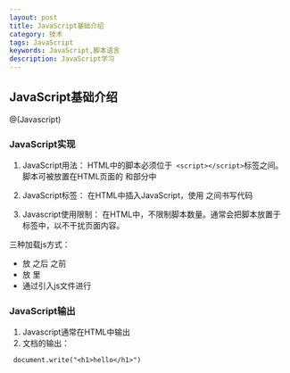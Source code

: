 ```yaml
---
layout: post
title: JavaScript基础介绍
category: 技术
tags: JavaScript
keywords: JavaScript,脚本语言
description: JavaScript学习
---
```

##  JavaScript基础介绍
@(Javascript)

### JavaScript实现
1.  JavaScript用法：
HTML中的脚本必须位于``` <script></script>```标签之间。脚本可被放置在HTML页面的<body> 和<head>部分中

2.  JavaScript标签：
在HTML中插入JavaScript，使用<script> 标签在<script></script> 之间书写代码

3. Javascript使用限制：
在HTML中，不限制脚本数量。通常会把脚本放置于<head> 标签中，以不干扰页面内容。

三种加载js方式：
- 放<head> 之后 <body>之前
- 放<body> 里
- 通过引入js文件进行

### JavaScript输出
1. Javascript通常在HTML中输出
2. 文档的输出：
```
 document.write("<h1>hello</h1>")
```




